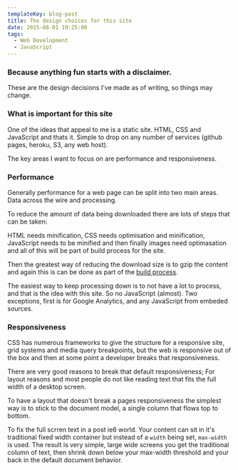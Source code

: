 ```yaml
---
templateKey: blog-post
title: The design choices for this site
date: 2015-08-01 19:25:00
tags:
  - Web Development
  - JavaScript
---
```


### Because anything fun starts with a disclaimer.

These are the design decisions I've made as of writing, so things may change.

### What is important for this site

One of the ideas that appeal to me is a static site. HTML, CSS and JavaScript and thats it. Simple to drop on any number of services (github pages, heroku, S3, any web host).

The key areas I want to focus on are performance and responsiveness.

### Performance

Generally performance for a web page can be split into two main areas. Data across the wire and processing.

To reduce the amount of data being downloaded there are lots of steps that can be taken:

HTML needs minification, CSS needs optimisation and minification, JavaScript needs to be minified and then finally images need optimasation and all of this will be part of build process for the site.

Then the greatest way of reducing the download size is to gzip the content and again this is can be done as part of the [build process][2].

The easiest way to keep processing down is to not have a lot to process, and that is the idea with this site. So no JavaScript (almost). Two exceptions, first is for Google Analytics, and any JavaScript from embeded sources.

### Responsiveness

CSS has numerous frameworks to give the structure for a responsive site, grid systems and media query breakpoints, but the web is responsive out of the box and then at some point a developer breaks that responsiveness.

There are very good reasons to break that default responsiveness; For layout reasons and most people do not like reading text that fits the full width of a desktop screen.

To have a layout that doesn't break a pages responsiveness the simplest way is to stick to the document model, a single column that flows top to bottom.

To fix the full scrren text in a post ie6 world. Your content can sit in it's traditional fixed width container but instead of a `width` being set, `max-width` is used. The result is very simple, large wide screens you get the traditional column of text, then shrink down below your max-width threshold and your back in the default document behavior.

[1]: http://motherfuckingwebsite.com/
[2]: https://www.npmjs.com/package/hexo-gzip
